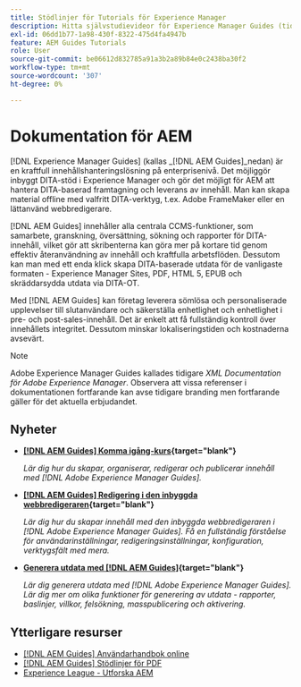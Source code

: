 ```yaml
---
title: Stödlinjer för Tutorials för Experience Manager
description: Hitta självstudievideor för Experience Manager Guides (tidigare XML Documentation för Adobe Experience Manager). Lär dig mer om inbyggt DITA-stöd och strukturerad redigering i Experience Manager.
exl-id: 06dd1b77-1a98-430f-8322-475d4fa4947b
feature: AEM Guides Tutorials
role: User
source-git-commit: be06612d832785a91a3b2a89b84e0c2438ba30f2
workflow-type: tm+mt
source-wordcount: '307'
ht-degree: 0%

---
```


# Dokumentation för AEM

[!DNL Experience Manager Guides] (kallas _[!DNL AEM Guides]_nedan) är en kraftfull innehållshanteringslösning på enterprisenivå. Det möjliggör inbyggt DITA-stöd i Experience Manager och gör det möjligt för AEM att hantera DITA-baserad framtagning och leverans av innehåll. Man kan skapa material offline med valfritt DITA-verktyg, t.ex. Adobe FrameMaker eller en lättanvänd webbredigerare.

[!DNL AEM Guides] innehåller alla centrala CCMS-funktioner, som samarbete, granskning, översättning, sökning och rapporter för DITA-innehåll, vilket gör att skribenterna kan göra mer på kortare tid genom effektiv återanvändning av innehåll och kraftfulla arbetsflöden. Dessutom kan man med ett enda klick skapa DITA-baserade utdata för de vanligaste formaten - Experience Manager Sites, PDF, HTML 5, EPUB och skräddarsydda utdata via DITA-OT.

Med [!DNL AEM Guides] kan företag leverera sömlösa och personaliserade upplevelser till slutanvändare och säkerställa enhetlighet och enhetlighet i pre- och post-sales-innehåll. Det är enkelt att få fullständig kontroll över innehållets integritet. Dessutom minskar lokaliseringstiden och kostnaderna avsevärt.

>[!NOTE]
> 
> Adobe Experience Manager Guides kallades tidigare _XML Documentation för Adobe Experience Manager_. Observera att vissa referenser i dokumentationen fortfarande kan avse tidigare branding men fortfarande gäller för det aktuella erbjudandet.

## Nyheter

* **[[!DNL AEM Guides] Komma igång-kurs](https://experienceleague.adobe.com/docs/experience-manager-guides-learn/videos/getting-started/overview.html){target="blank"}**

  _Lär dig hur du skapar, organiserar, redigerar och publicerar innehåll med [!DNL Adobe Experience Manager Guides]._

* **[[!DNL AEM Guides] Redigering i den inbyggda webbredigeraren](https://experienceleague.adobe.com/docs/experience-manager-guides-learn/videos/advanced-user-guide/overview.html){target="blank"}**

  _Lär dig hur du skapar innehåll med den inbyggda webbredigeraren i  [!DNL Adobe Experience Manager Guides]. Få en fullständig förståelse för användarinställningar, redigeringsinställningar, konfiguration, verktygsfält med mera._

* **[Generera utdata med [!DNL AEM Guides]](https://experienceleague.adobe.com/docs/experience-manager-guides-learn/videos/output-generation/overview.html){target="blank"}**

  _Lär dig generera utdata med [!DNL Adobe Experience Manager Guides]. Lär dig mer om olika funktioner för generering av utdata - rapporter, baslinjer, villkor, felsökning, masspublicering och aktivering._


<!--

Dummy links cause validation to fail

## Staff Picks

<table>
<tr>
  <td>
    <a href="#">
      <img alt="400 x 225px" src="myimage.png" />
    </a>
    <div>
      <a href="#">
    <strong>Enablement Content 1</strong>
    </a>
    </div>
    <p>
    <em>A brief description of enablement content.</em>
    <p>
  </td>
   <td>
    <a href="#">
      <img alt="400 x 225px" src="myimage.png" />
    </a>
    <div>
      <a href="#">
    <strong>Enablement Content 1</strong>
    </a>
    </div>
    <p>
    <em>A brief description of enablement content.</em>
    <p>
  </td>
  <td>
    <a href="#">
      <img alt="400 x 225px" src="myimage.png" />
    </a>
    <div>
      <a href="#">
    <strong>Enablement Content 1</strong>
    </a>
    </div>
    <p>
    <em>A brief description of enablement content.</em>
    <p>
  </td>
</tr>
</table>

-->


## Ytterligare resurser

* [[!DNL AEM Guides] Användarhandbok online](https://help.adobe.com/en_US/xml-documentation-for-adobe-experience-manager/index.html)
* [[!DNL AEM Guides] Stödlinjer för PDF](https://helpx.adobe.com/support/xml-documentation-for-experience-manager.html)
* [Experience League - Utforska AEM](https://experienceleague.adobe.com/#recommended/solutions/experience-manager)
